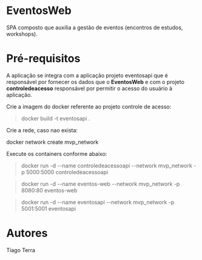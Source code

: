 # EventosWeb
SPA composto que auxilia a gestão de eventos (encontros de estudos, workshops).

# Pré-requisitos
A aplicação se integra com a aplicação projeto eventosapi que é responsável por fornecer os dados que o **EventosWeb** e com o projeto **controledeacesso** 
responsável por permitir o acesso do usuário à aplicação.

Crie a imagem do docker referente ao projeto controle de acesso:
>  docker build -t eventosapi .

Crie a rede, caso nao exista:

docker network create mvp_network

Execute os containers conforme abaixo:

> docker run -d --name controledeacessoapi --network mvp_network -p 5000:5000 controledeacessoapi

> docker run -d --name eventos-web --network mvp_network -p 8080:80 eventos-web

> docker run -d --name eventosapi --network mvp_network -p 5001:5001 eventosapi

# Autores
Tiago Terra
